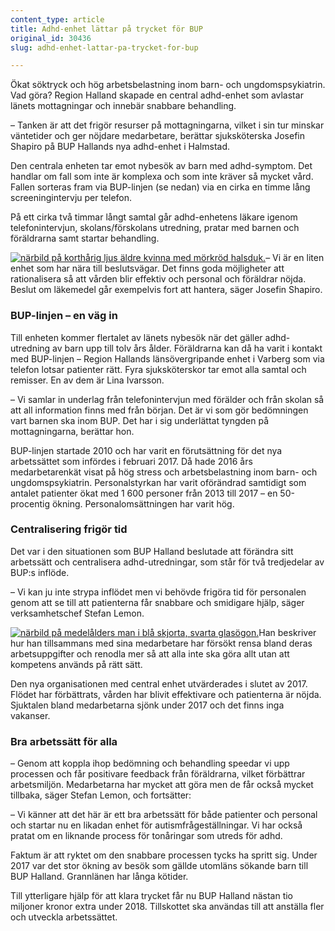 ```yaml
---
content_type: article
title: Adhd-enhet lättar på trycket för BUP
original_id: 30436
slug: adhd-enhet-lattar-pa-trycket-for-bup

---
```


Ökat söktryck och hög arbetsbelastning inom barn- och ungdomspsykiatrin. Vad göra? Region Halland skapade en central adhd-enhet som avlastar länets mottagningar och innebär snabbare behandling.

– Tanken är att det frigör resurser på mottagningarna, vilket i sin tur minskar väntetider och ger nöjdare medarbetare, berättar sjuksköterska Josefin Shapiro på BUP Hallands nya adhd-enhet i Halmstad.

Den centrala enheten tar emot nybesök av barn med adhd-symptom. Det handlar om fall som inte är komplexa och som inte kräver så mycket vård. Fallen sorteras fram via BUP-linjen (se nedan) via en cirka en timme lång screeningintervju per telefon.

På ett cirka två timmar långt samtal går adhd-enhetens läkare igenom telefonintervjun, skolans/förskolans utredning, pratar med barnen och föräldrarna samt startar behandling.

[![närbild på korthårig ljus äldre kvinna med mörkröd halsduk. ](https://www.suntarbetsliv.se/wp-content/uploads/2018/02/200x240-josefin-shapiro-foto-christel-lind.jpg)](https://www.suntarbetsliv.se/wp-content/uploads/2018/02/200x240-josefin-shapiro-foto-christel-lind.jpg)– Vi är en liten enhet som har nära till beslutsvägar. Det finns goda möjligheter att rationalisera så att vården blir effektiv och personal och föräldrar nöjda. Beslut om läkemedel går exempelvis fort att hantera, säger Josefin Shapiro.

### BUP-linjen – en väg in

Till enheten kommer flertalet av länets nybesök när det gäller adhd-utredning av barn upp till tolv års ålder. Föräldrarna kan då ha varit i kontakt med BUP-linjen – Region Hallands länsövergripande enhet i Varberg som via telefon lotsar patienter rätt. Fyra sjuksköterskor tar emot alla samtal och remisser. En av dem är Lina Ivarsson.

– Vi samlar in underlag från telefonintervjun med förälder och från skolan så att all information finns med från början. Det är vi som gör bedömningen vart barnen ska inom BUP. Det har i sig underlättat tyngden på mottagningarna, berättar hon.

BUP-linjen startade 2010 och har varit en förutsättning för det nya arbetssättet som infördes i februari 2017. Då hade 2016 års medarbetarenkät visat på hög stress och arbetsbelastning inom barn- och ungdomspsykiatrin. Personalstyrkan har varit oförändrad samtidigt som antalet patienter ökat med 1 600 personer från 2013 till 2017 – en 50-procentig ökning. Personalomsättningen har varit hög.

### Centralisering frigör tid

Det var i den situationen som BUP Halland beslutade att förändra sitt arbetssätt och centralisera adhd-utredningar, som står för två tredjedelar av BUP:s inflöde.

– Vi kan ju inte strypa inflödet men vi behövde frigöra tid för personalen genom att se till att patienterna får snabbare och smidigare hjälp, säger verksamhetschef Stefan Lemon.

[![närbild på medelålders man i blå skjorta, svarta glasögon.](https://www.suntarbetsliv.se/wp-content/uploads/2018/02/200x240-stefan-lemon-foto-christel-lind.jpg)](https://www.suntarbetsliv.se/wp-content/uploads/2018/02/200x240-stefan-lemon-foto-christel-lind.jpg)Han beskriver hur han tillsammans med sina medarbetare har försökt rensa bland deras arbetsuppgifter och renodla mer så att alla inte ska göra allt utan att kompetens används på rätt sätt.

Den nya organisationen med central enhet utvärderades i slutet av 2017. Flödet har förbättrats, vården har blivit effektivare och patienterna är nöjda. Sjuktalen bland medarbetarna sjönk under 2017 och det finns inga vakanser.

### Bra arbetssätt för alla

– Genom att koppla ihop bedömning och behandling speedar vi upp processen och får positivare feedback från föräldrarna, vilket förbättrar arbetsmiljön. Medarbetarna har mycket att göra men de får också mycket tillbaka, säger Stefan Lemon, och fortsätter:

– Vi känner att det här är ett bra arbetssätt för både patienter och personal och startar nu en likadan enhet för autismfrågeställningar. Vi har också pratat om en liknande process för tonåringar som utreds för adhd.

Faktum är att ryktet om den snabbare processen tycks ha spritt sig. Under 2017 var det stor ökning av besök som gällde utomläns sökande barn till BUP Halland. Grannlänen har långa kötider.

Till ytterligare hjälp för att klara trycket får nu BUP Halland nästan tio miljoner kronor extra under 2018. Tillskottet ska användas till att anställa fler och utveckla arbetssättet.

